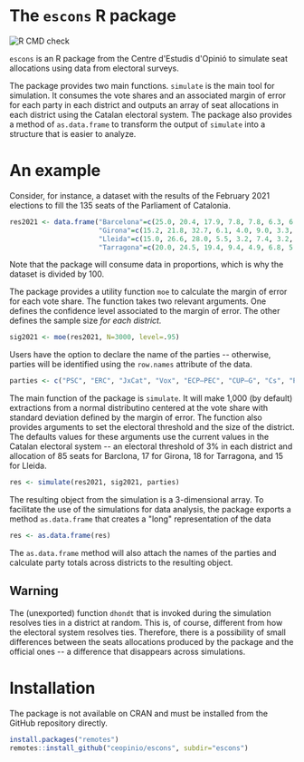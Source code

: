 # The `escons` R package
![R CMD check](https://github.com/ceopinio/escons/actions/workflows/r.yml/badge.svg)

`escons` is an R package from the Centre d'Estudis d'Opinió to
simulate seat allocations using data from electoral surveys.

The package provides two main functions. `simulate` is the main tool
for simulation. It consumes the vote shares and an associated margin
of error for each party in each district and outputs an array of seat
allocations in each district using the Catalan electoral system. The
package also provides a method of `as.data.frame` to transform the
output of `simulate` into a structure that is easier to analyze.

# An example 

Consider, for instance, a dataset with the results of the February
2021 elections to fill the 135 seats of the Parliament of Catalonia.

```r
res2021 <- data.frame("Barcelona"=c(25.0, 20.4, 17.9, 7.8, 7.8, 6.3, 6.1, 4.0),
                      "Girona"=c(15.2, 21.8, 32.7, 6.1, 4.0, 9.0, 3.3, 2.0),
                      "Lleida"=c(15.0, 26.6, 28.0, 5.5, 3.2, 7.4, 3.2, 3.5),
                      "Tarragona"=c(20.0, 24.5, 19.4, 9.4, 4.9, 6.8, 5.2, 4.3))/100
```

Note that the package will consume data in proportions, which is why
the dataset is divided by 100.

The package provides a utility function `moe` to calculate the margin
of error for each vote share. The function takes two relevant
arguments. One defines the confidence level associated to the margin
of error. The other defines the sample size _for each district._

```r
sig2021 <- moe(res2021, N=3000, level=.95)
```

Users have the option to declare the name of the parties -- otherwise,
parties will be identified using the `row.names` attribute of the
data. 

```r
parties <- c("PSC", "ERC", "JxCat", "Vox", "ECP–PEC", "CUP–G", "Cs", "PP")
```

The main function of the package is `simulate`. It will make 1,000 (by
default) extractions from a normal distributino centered at the vote
share with standard deviation defined by the margin of error. The
function also provides arguments to set the electoral threshold and
the size of the district. The defaults values for these arguments use
the current values in the Catalan electoral system -- an electoral
threshold of 3% in each district and allocation of 85 seats for
Barclona, 17 for Girona, 18 for Tarragona, and 15 for Lleida.

```r
res <- simulate(res2021, sig2021, parties)
```

The resulting object from the simulation is a 3-dimensional array. To
facilitate the use of the simulations for data analysis, the package
exports a method `as.data.frame` that creates a "long" representation
of the data

```r
res <- as.data.frame(res)
```

The `as.data.frame` method will also attach the names of the parties
and calculate party totals across districts to the resulting object.

## Warning

The (unexported) function `dhondt` that is invoked during the
simulation resolves ties in a district at random. This is, of course,
different from how the electoral system resolves ties. Therefore,
there is a possibility of small differences between the seats
allocations produced by the package and the official ones -- a
difference that disappears across simulations.

# Installation

The package is not available on CRAN and must be installed from the
GitHub repository directly. 

```R
install.packages("remotes")
remotes::install_github("ceopinio/escons", subdir="escons")
```
